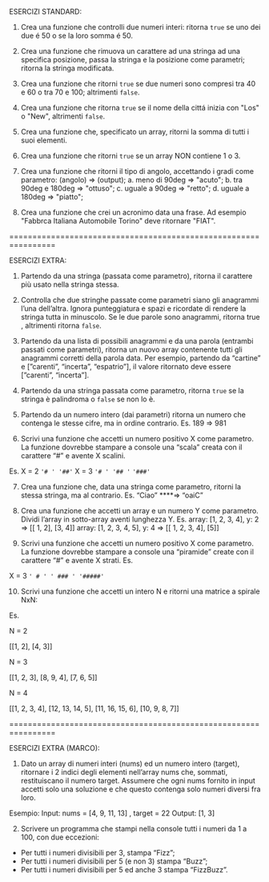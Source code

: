 ESERCIZI STANDARD:

1. Crea una funzione che controlli due numeri interi: ritorna `true` se uno dei due é 50 o se la loro somma é 50.

2. Crea una funzione che rimuova un carattere ad una stringa ad una specifica posizione, passa la stringa e la posizione come parametri; ritorna la stringa modificata.

3. Crea una funzione che ritorni `true` se due numeri sono compresi tra 40 e 60 o tra 70 e 100; altrimenti `false`.

4. Crea una funzione che ritorna `true` se il nome della cittá inizia con "Los" o "New", altrimenti `false`.

5. Crea una funzione che, specificato un array, ritorni la somma di tutti i suoi elementi.

6. Crea una funzione che ritorni `true` se un array NON contiene 1 o 3.

7. Crea una funzione che ritorni il tipo di angolo, accettando i gradi come parametro:
    (angolo) => (output);
    a. meno di 90deg => "acuto";
    b. tra 90deg e 180deg => "ottuso";
    c. uguale a 90deg => "retto";
    d. uguale a 180deg => "piatto";

8. Crea una funzione che crei un acronimo data una frase. Ad esempio "Fabbrca Italiana Automobile Torino" deve ritornare "FIAT".

================================================================

ESERCIZI EXTRA:

1. Partendo da una stringa (passata come parametro), ritorna il carattere più usato nella stringa stessa.

2. Controlla che due stringhe passate come parametri siano gli anagrammi l’una dell’altra. Ignora punteggiatura e spazi e ricordate di rendere la stringa tutta in minuscolo. Se le due parole sono anagrammi, ritorna true , altrimenti ritorna `false`.

3. Partendo da una lista di possibili anagrammi e da una parola (entrambi passati come parametri), ritorna un nuovo array contenente tutti gli anagrammi corretti della parola data.
Per esempio, partendo da “cartine” e [”carenti”, “incerta”, “espatrio”], il valore ritornato deve essere [”carenti”, “incerta”].

4. Partendo da una stringa passata come parametro, ritorna `true` se la stringa è palindroma o `false` se non lo è.

5. Partendo da un numero intero (dai parametri) ritorna un numero che contenga le stesse cifre, ma in ordine contrario. Es. 189 ⇒ 981

6. Scrivi una funzione che accetti un numero positivo X come parametro. La funzione dovrebbe stampare a console una “scala” creata con il carattere “#” e avente X scalini.

Es.
X = 2
`'# '
'##'`
X = 3
`'# '
'## '`
`'###'`

7. Crea una funzione che, data una stringa come parametro, ritorni la stessa stringa, ma al contrario. Es. “Ciao” ****⇒ “oaiC”

8. Crea una funzione che accetti un array e un numero Y come parametro. Dividi l’array in sotto-array aventi lunghezza Y.
Es. array: [1, 2, 3, 4], y: 2 ⇒ [[ 1, 2], [3, 4]]
array: [1, 2, 3, 4, 5], y: 4 ⇒ [[ 1, 2, 3, 4], [5]]

9. Scrivi una funzione che accetti un numero positivo X come parametro. La funzione dovrebbe stampare a console una “piramide” create con il carattere “#” e avente X strati.
Es.

X = 3
`' # '
' ### '
'#####'`

10. Scrivi una funzione che accetti un intero N e ritorni una matrice a spirale NxN:

Es.

N = 2

[[1, 2],
[4, 3]]

N = 3

[[1, 2, 3],
[8, 9, 4],
[7, 6, 5]]

N = 4

[[1, 2, 3, 4],
[12, 13, 14, 5],
[11, 16, 15, 6],
[10, 9, 8, 7]]

================================================================

ESERCIZI EXTRA (MARCO):

1. Dato un array di numeri interi (nums) ed un numero intero (target), ritornare i 2 indici degli elementi nell’array nums che, sommati, restituiscano il numero target. Assumere che ogni nums fornito in input accetti solo una soluzione e che questo contenga solo numeri diversi fra loro.

Esempio:
Input: nums = [4, 9, 11, 13] , target = 22
Output: [1, 3]

2. Scrivere un programma che stampi nella console tutti i numeri da 1 a 100, con due eccezioni:
- Per tutti i numeri divisibili per 3, stampa “Fizz”;
- Per tutti i numeri divisibili per 5 (e non 3) stampa “Buzz”;
- Per tutti i numeri divisibili per 5 ed anche 3 stampa “FizzBuzz”.